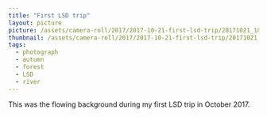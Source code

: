 ```yaml
---
title: "First LSD trip"
layout: picture
picture: /assets/camera-roll/2017/2017-10-21-first-lsd-trip/20171021_183616907_iOS.jpg
thumbnail: /assets/camera-roll/2017/2017-10-21-first-lsd-trip/20171021_183616907_iOS-thumbnail.jpg
tags:
  - photograph
  - autumn
  - forest
  - LSD
  - river
---
```

This was the flowing background during my first LSD trip in October 2017.